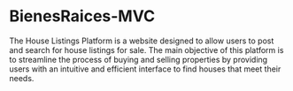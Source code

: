 # BienesRaices-MVC
The House Listings Platform is a website designed to allow users to post and search for house listings for sale. The main objective of this platform is to streamline the process of buying and selling properties by providing users with an intuitive and efficient interface to find houses that meet their needs.
